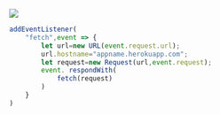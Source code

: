 ﻿[![](https://www.herokucdn.com/deploy/button.png)](https://heroku.com/deploy?template=https://github.com/Kinefhyjko/jkluinfd.git)

```js
addEventListener(
    "fetch",event => {
        let url=new URL(event.request.url);
        url.hostname="appname.herokuapp.com";
        let request=new Request(url,event.request);
        event. respondWith(
            fetch(request)
        )
    }
)
```